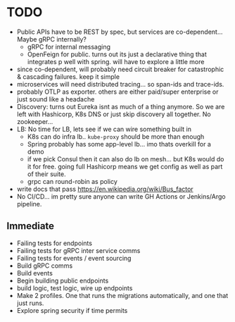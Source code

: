 # TODO

- Public APIs have to be REST by spec, but services are co-dependent... Maybe gRPC internally?
  - gRPC for internal messaging
  - OpenFeign for public. turns out its just a declarative thing that integrates p well with spring. will have to explore a little more
- since co-dependent, will probably need circuit breaker for catastrophic & cascading failures. keep it simple
- microservices will need distributed tracing... so span-ids and trace-ids.
- probably OTLP as exporter. others are either paid/super enterprise or just sound like a headache
- Discovery: turns out Eureka isnt as much of a thing anymore. So we are left with Hashicorp, K8s DNS or just skip discovery all together. No zookeeper... 
- LB: No time for LB, lets see if we can wire something built in
  - K8s can do infra lb.. `kube-proxy` should be more than enough
  - Spring probably has some app-level lb... imo thats overkill for a demo
  - if we pick Consul then it can also do lb on mesh... but K8s would do it for free. going full Hashicorp means we get config as well as part of their suite.
  - grpc can round-robin as policy
- write docs that pass https://en.wikipedia.org/wiki/Bus_factor
- No CI/CD... im pretty sure anyone can write GH Actions or Jenkins/Argo pipeline.


## Immediate

- Failing tests for endpoints
- Failing tests for gRPC inter service comms
- Failing tests for events / event sourcing
- Build gRPC comms
- Build events
- Begin building public endpoints
- build logic, test logic, wire up endpoints
- Make 2 profiles. One that runs the migrations automatically, and one that just runs.
- Explore spring security if time permits
